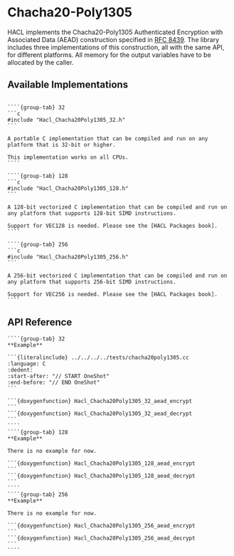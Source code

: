 # Chacha20-Poly1305

HACL implements the Chacha20-Poly1305 Authenticated Encryption with Associated Data (AEAD) construction specified in [RFC 8439].
The library includes three implementations of this construction, all with the same API, for different platforms.
All memory for the output variables have to be allocated by the caller.

## Available Implementations

`````{tabs}

````{group-tab} 32
```c
#include "Hacl_Chacha20Poly1305_32.h"
```

A portable C implementation that can be compiled and run on any platform that is 32-bit or higher.

This implementation works on all CPUs.
````

````{group-tab} 128
```c
#include "Hacl_Chacha20Poly1305_128.h"
```

A 128-bit vectorized C implementation that can be compiled and run on any platform that supports 128-bit SIMD instructions.

Support for VEC128 is needed. Please see the [HACL Packages book].
````

````{group-tab} 256
```c
#include "Hacl_Chacha20Poly1305_256.h"
```

A 256-bit vectorized C implementation that can be compiled and run on any platform that supports 256-bit SIMD instructions.

Support for VEC256 is needed. Please see the [HACL Packages book].
````
`````

## API Reference

`````{tabs}
````{group-tab} 32
**Example**

```{literalinclude} ../../../../tests/chacha20poly1305.cc
:language: C
:dedent:
:start-after: "// START OneShot"
:end-before: "// END OneShot"
```

```{doxygenfunction} Hacl_Chacha20Poly1305_32_aead_encrypt
```
```{doxygenfunction} Hacl_Chacha20Poly1305_32_aead_decrypt
```
````
````{group-tab} 128
**Example**

There is no example for now.

```{doxygenfunction} Hacl_Chacha20Poly1305_128_aead_encrypt
```
```{doxygenfunction} Hacl_Chacha20Poly1305_128_aead_decrypt
```
````
````{group-tab} 256
**Example**

There is no example for now.

```{doxygenfunction} Hacl_Chacha20Poly1305_256_aead_encrypt
```
```{doxygenfunction} Hacl_Chacha20Poly1305_256_aead_decrypt
```
````
`````

[hacl packages book]: https://tech.cryspen.com/hacl-packages/algorithms.html
[rfc 8439]: https://www.rfc-editor.org/rfc/rfc8439.html
